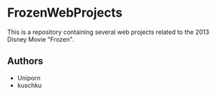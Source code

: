 FrozenWebProjects
=================

This is a repository containing several web projects related to the 2013 Disney Movie "Frozen".

Authors
-------

* Uniporn
* kuschku
